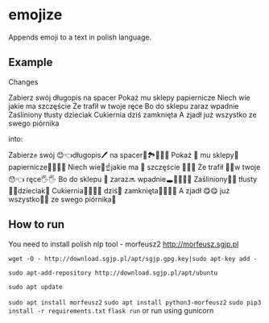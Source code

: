 # emojize
Appends emoji to a text in polish language.
## Example
Changes

Zabierz swój długopis na spacer
Pokaż mu sklepy papiernicze
Niech wie jakie ma szczęście
Że trafił w twoje ręce
Bo do sklepu  zaraz wpadnie
Zaśliniony tłusty dzieciak
Cukiernia dziś zamknięta
A zjadł już wszystko ze swego piórnika

into:


Zabierz✊ swój 😊👈długopis🖊️ na spacer🏡🏞️🚶🏻‍♀
Pokaż 👀 mu sklepy🏪 papiernicze📜📃📄📰
Niech wie🤠☝️jakie ma 🤲 szczęście 🤱🎉🎰
Że trafił 🎯🎯w twoje😯👈 ręce🖐️🖐️
Bo do sklepu 🏪 zaraz🔜 wpadnie🕳️🏃🏻‍♀🤰
Zaśliniony🤤🤤 tłusty 🍔🍟dzieciak👦
Cukiernia🏪🍨🍰🍦 dziś📆 zamknięta🙅🏻‍♀❌
A zjadł 😋😋 już wszystko💯💯 ze swego piórnika👝

## How to run
You need to install polish nlp tool - morfeusz2 
http://morfeusz.sgjp.pl
```
wget -O - http://download.sgjp.pl/apt/sgjp.gpg.key|sudo apt-key add -

sudo apt-add-repository http://download.sgjp.pl/apt/ubuntu

sudo apt update
```
`sudo apt install morfeusz2`
`sudo apt install python3-morfeusz2`
`sudo pip3 install -r requirements.txt`
`flask run`
or run using gunicorn
